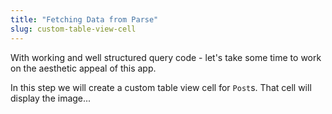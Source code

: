 ```yaml
---
title: "Fetching Data from Parse"
slug: custom-table-view-cell
---
```


With working and well structured query code - let's take some time to work on
the aesthetic appeal of this app.

In this step we will create a custom table view cell for `Post`s. That cell will
display the image...
